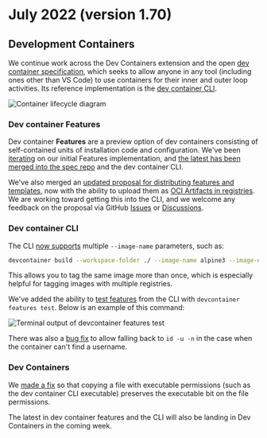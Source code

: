 # July 2022 (version 1.70)

## Development Containers

We continue work across the Dev Containers extension and the open [dev container specification](https://containers.dev/), which seeks to allow anyone in any tool (including ones other than VS Code) to use containers for their inner and outer loop activities. Its reference implementation is the [dev container CLI](https://github.com/devcontainers/cli).

![Container lifecycle diagram](images/1_70/dev-container-stages.png)

### Dev container Features

Dev container **Features** are a preview option of dev containers consisting of self-contained units of installation code and configuration. We've been [iterating](https://github.com/devcontainers/cli/pull/73) on our initial Features implementation, and [the latest has been merged into the spec repo](https://github.com/devcontainers/spec/blob/main/proposals/devcontainer-features.md) and the dev container CLI.

We've also merged an [updated proposal for distributing features and templates](https://github.com/devcontainers/spec/blob/main/proposals/devcontainer-features-distribution.md), now with the ability to upload them as [OCI Artifacts in registries](https://github.com/devcontainers/spec/blob/main/proposals/devcontainer-features-distribution.md#oci-registry). We are working toward getting this into the CLI, and we welcome any feedback on the proposal via GitHub [Issues](https://github.com/devcontainers/spec/issues) or [Discussions](https://github.com/devcontainers/spec/discussions).

### Dev container CLI

The CLI [now supports](https://github.com/devcontainers/cli/pull/61) multiple `--image-name` parameters, such as:

```sh
devcontainer build --workspace-folder ./ --image-name alpine3 --image-name alpine3.0
```

This allows you to tag the same image more than once, which is especially helpful for tagging images with multiple registries.

We've added the ability to [test features](https://github.com/devcontainers/cli/pull/81) from the CLI with `devcontainer features test`. Below is an example of this command:

![Terminal output of devcontainer features test](images/1_70/devcontainer-feature-test.png)

There was also a [bug fix](https://github.com/microsoft/vscode-remote-release/issues/6913) to allow falling back to `id -u -n` in the case when the container can't find a username.

### Dev Containers

We [made a fix](https://github.com/devcontainers/cli/issues/83) so that copying a file with executable permissions (such as the dev container CLI executable) preserves the executable bit on the file permissions.

The latest in dev container features and the CLI will also be landing in Dev Containers in the coming week.
